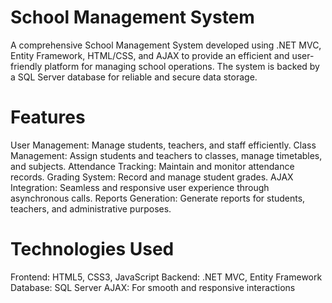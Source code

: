 # School Management System
A comprehensive School Management System developed using .NET MVC, Entity Framework, HTML/CSS, and AJAX to provide an efficient and user-friendly platform for managing school operations. The system is backed by a SQL Server database for reliable and secure data storage.

# Features
User Management: Manage students, teachers, and staff efficiently.
Class Management: Assign students and teachers to classes, manage timetables, and subjects.
Attendance Tracking: Maintain and monitor attendance records.
Grading System: Record and manage student grades.
AJAX Integration: Seamless and responsive user experience through asynchronous calls.
Reports Generation: Generate reports for students, teachers, and administrative purposes.

# Technologies Used
Frontend: HTML5, CSS3, JavaScript
Backend: .NET MVC, Entity Framework
Database: SQL Server
AJAX: For smooth and responsive interactions


